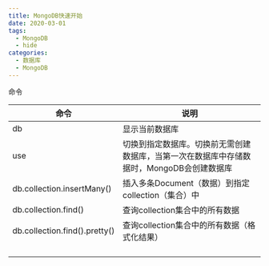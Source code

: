 ```yaml
---
title: MongoDB快速开始
date: 2020-03-01
tags:
  - MongoDB
  - hide
categories:
  - 数据库
  - MongoDB
---
```


命令

| 命令                          | 说明                                                         |
| ----------------------------- | ------------------------------------------------------------ |
| db                            | 显示当前数据库                                               |
| use <db>                      | 切换到指定数据库。切换前无需创建数据库，当第一次在数据库中存储数据时，MongoDB会创建数据库 |
| db.collection.insertMany()    | 插入多条Document（数据）到指定collection（集合）中           |
| db.collection.find()          | 查询collection集合中的所有数据                               |
| db.collection.find().pretty() | 查询collection集合中的所有数据（格式化结果）                 |
|                               |                                                              |
|                               |                                                              |
|                               |                                                              |
|                               |                                                              |

